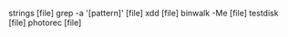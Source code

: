 strings [file]
grep -a '[pattern]' [file]
xdd [file]
binwalk -Me [file]
testdisk [file]
photorec [file]
